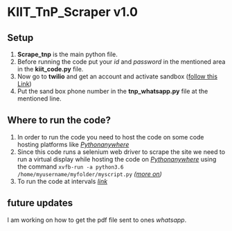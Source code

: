 # KIIT_TnP_Scraper v1.0

## Setup
1. **Scrape_tnp** is the main python file.
2. Before running the code put your *id* and *password* in the mentioned area in the **kiit_code.py** file.
3. Now go to **twilio** and get an account and activate sandbox ([follow this Link](https://www.twilio.com/blog/send-whatsapp-message-30-seconds-python))
4. Put the sand box phone number in the **tnp_whatsapp.py** file at the mentioned line.

## Where to run the code?
1. In order to run the code you need to host the code on some code hosting platforms like *[Pythonanywhere](https://www.pythonanywhere.com)*
2. Since this code runs a selenium web driver to scrape the site we need to run a virtual display while hosting the code on *[Pythonanywhere](https://www.pythonanywhere.com)*    using the command `xvfb-run -a python3.6 /home/myusername/myfolder/myscript.py` *([more on](https://help.pythonanywhere.com/pages/selenium/))*
3. To run the code at intervals *[link](https://help.pythonanywhere.com/pages/ScheduledTasks/)*

## future updates
I am working on how to get the pdf file sent to ones *whatsapp*.
